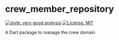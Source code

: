 # crew_member_repository

[![style: very good analysis][very_good_analysis_badge]][very_good_analysis_link]
[![License: MIT][license_badge]][license_link]

A Dart package to manage the crew domain

[license_badge]: https://img.shields.io/badge/license-MIT-blue.svg
[license_link]: https://opensource.org/licenses/MIT
[very_good_analysis_badge]: https://img.shields.io/badge/style-very_good_analysis-B22C89.svg
[very_good_analysis_link]: https://pub.dev/packages/very_good_analysis
